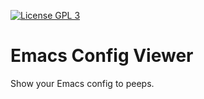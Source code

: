[![License GPL 3][badge-license]][license]

# Emacs Config Viewer

Show your Emacs config to peeps.

[badge-license]: https://img.shields.io/badge/license-GPL_3-green.svg
[license]: https://github.com/samertm/emacsidea/blob/master/LICENSE
